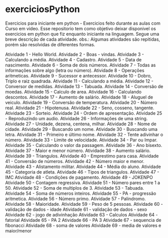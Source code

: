 # exerciciosPython
Exercicios para iniciante em python - Exercicios feito durante as aulas com Curso em video.
Esse repositorio tem como objetivo deixar disponivel os exercicios em python que fiz enquanto iniciante na linguagem. Segue uma breve descrição de cada atividade. obs.: Algumas atividades são repitidas, porém são resolvidas de diferentes formas.

Atividade 1 - Hello World. 
Atividade 2 - Boas - vindas. 
Atividade 3 - Calculando a média. 
Atividade 4 - Cadastro. 
Atividade 5 - Data de nascimento. 
Atividade 6 - Soma de dois números. 
Atividade 7 - Todas as informações sobre algo (letra ou número).
Atividade 8 - Operações aritmeticas. 
Atividade 9 - Sucessor e antecessor. 
Atividade 10 - Dobro, Triplo e raiz quadrada. 
Atividade 11 - Calculando a média. 
Atividade 12 - Conversor de medidas. 
Atividade 13 - Tabuada. 
Atividade 14 - Conversão de moedas. 
Atividade 15 - Calculo de area. 
Atividade 16 - Calculando descontos. 
Atividade 17 - Aumento de salário. 
Atividade 18 - Aluguel de veiculo. 
Atividade 19 - Conversão de temperatura. 
Atividade 20 - Número real. 
Atividade 21 - Hipotenusa. 
Atividade 22 - Seno, cosseno, tangente. 
Atividade 23 - Sorteio. 
Atividade 24 - Ordem de apresentação. 
Atividade 25 - Reproduzindo um audio. 
Atividade 26 - Informações de uma string. 
Atividade 27 - Unidade, dezena, centena, milhar. 
Atividade 28 - Nome de cidade. 
Atividade 29 - Buscando um nome. 
Atividade 30 - Buscando uma letra. 
Atividade 31 - Primeiro e último nome. 
Atividade 32 - Tente adivinhar o número. 
Atividade 33 - Limite de velocidade. 
Atividade 34 - Par ou Impar. 
Atividade 35 - Calculando o valor da passagem. 
Atividade 36 - Ano bisexto. 
Atividade 37 - Maior e menor número. 
Atividade 38 - Aumento salário. 
Atividade 39 - Triangulos.
Atividade 40 - Emprestimo para casa.
Atividade 41 - Conversão de números.
Atividade 42 - Número maior e menor.
Atividade 43 - Alistamento militar.
Atividade 44 - Média do aluno.
Atividade 45 - Categoria de atleta.
Atividade 46 - Tipos de triangulos.
Atividade 47 - IMC
Atividade 48 - Condições de pagamento.
Atividade 49 - JOKENPO
Atividade 50 - Contagem regressiva.
Atividade 51 - Número pares entre 1 a 50.
Atividade 52 - Soma de multiplos de 3.
Atividade 53 - Tabuada.
Atividade 54 - Soma de números inteiros.
Atividade 55 -  PA - progressão aritmetica.
Atividade 56 - Número primo.
Atividade 57 - Palindromo.
Atividade 58 - Maioridade.
Atividade 59 - Peso de 5 pessoas.
Atividade 60 - validação de dados - idade
Atividade 61 - validação de dados - sexo
Atividade 62 - jogo de adivinhação
Atividade 63 - Calculos
Atividade 64 - fatorial
Atividade 65 - PA 2
Atividade 66 - PA 3
Atividade 67 - sequencia de fibonacci
Atividade 68 - soma de valores
Atividade 69 - media de valores e maior/menor
